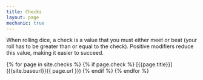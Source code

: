 ```yaml
---
title: Checks
layout: page
mechanic: true
---
```


When rolling dice, a check is a value that you must either meet or beat (your roll has to be greater than or equal to the check).
Positive modifiers reduce this value, making it easier to succeed.

{% for page in site.checks %}
  {% if page.check %}
[{{page.title}}]({{site.baseurl}}{{ page.url }})
  {% endif %}
{% endfor %}
